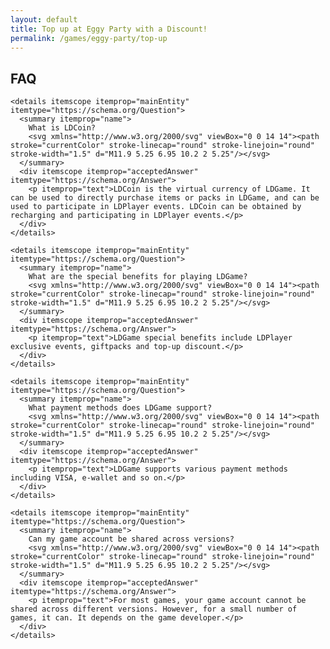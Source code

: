 ```yaml
---
layout: default
title: Top up at Eggy Party with a Discount!
permalink: /games/eggy-party/top-up
---
```

<section class="section topup">
<div class="topup-game"></div>
<div class="topup-shop"></div>
</section>
<section itemscope itemtype="https://schema.org/FAQPage">
<h2>FAQ</h2>
    
    <details itemscope itemprop="mainEntity" itemtype="https://schema.org/Question">
      <summary itemprop="name">
        What is LDCoin?
        <svg xmlns="http://www.w3.org/2000/svg" viewBox="0 0 14 14"><path stroke="currentColor" stroke-linecap="round" stroke-linejoin="round" stroke-width="1.5" d="M11.9 5.25 6.95 10.2 2 5.25"/></svg>
      </summary>
      <div itemscope itemprop="acceptedAnswer" itemtype="https://schema.org/Answer">
        <p itemprop="text">LDCoin is the virtual currency of LDGame. It can be used to directly purchase items or packs in LDGame, and can be used to participate in LDPlayer events. LDCoin can be obtained by recharging and participating in LDPlayer events.</p>
      </div>
    </details>

    <details itemscope itemprop="mainEntity" itemtype="https://schema.org/Question">
      <summary itemprop="name">
        What are the special benefits for playing LDGame?
        <svg xmlns="http://www.w3.org/2000/svg" viewBox="0 0 14 14"><path stroke="currentColor" stroke-linecap="round" stroke-linejoin="round" stroke-width="1.5" d="M11.9 5.25 6.95 10.2 2 5.25"/></svg>
      </summary>
      <div itemscope itemprop="acceptedAnswer" itemtype="https://schema.org/Answer">
        <p itemprop="text">LDGame special benefits include LDPlayer exclusive events, giftpacks and top-up discount.</p>
      </div>
    </details>

    <details itemscope itemprop="mainEntity" itemtype="https://schema.org/Question">
      <summary itemprop="name">
        What payment methods does LDGame support?
        <svg xmlns="http://www.w3.org/2000/svg" viewBox="0 0 14 14"><path stroke="currentColor" stroke-linecap="round" stroke-linejoin="round" stroke-width="1.5" d="M11.9 5.25 6.95 10.2 2 5.25"/></svg>
      </summary>
      <div itemscope itemprop="acceptedAnswer" itemtype="https://schema.org/Answer">
        <p itemprop="text">LDGame supports various payment methods including VISA, e-wallet and so on.</p>
      </div>
    </details>

    <details itemscope itemprop="mainEntity" itemtype="https://schema.org/Question">
      <summary itemprop="name">
        Can my game account be shared across versions?
        <svg xmlns="http://www.w3.org/2000/svg" viewBox="0 0 14 14"><path stroke="currentColor" stroke-linecap="round" stroke-linejoin="round" stroke-width="1.5" d="M11.9 5.25 6.95 10.2 2 5.25"/></svg>
      </summary>
      <div itemscope itemprop="acceptedAnswer" itemtype="https://schema.org/Answer">
        <p itemprop="text">For most games, your game account cannot be shared across different versions. However, for a small number of games, it can. It depends on the game developer.</p>
      </div>
    </details>

  </section>